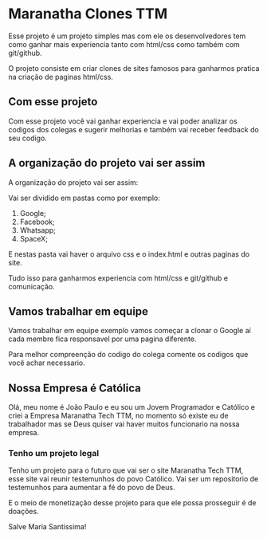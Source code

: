 # Maranatha Clones TTM

Esse projeto é um projeto simples mas com ele os desenvolvedores tem como ganhar mais experiencia tanto com html/css como também com git/github.

O projeto consiste em criar clones de sites famosos para ganharmos pratica na criação de paginas html/css.

## Com esse projeto

Com esse projeto você vai ganhar experiencia e vai poder analizar os codigos dos colegas e sugerir melhorias e também vai receber feedback do seu codigo.

## A organização do projeto vai ser assim

A organização do projeto vai ser assim:

Vai ser dividido em pastas como por exemplo:

1. Google;
2. Facebook;
3. Whatsapp;
4. SpaceX;

E nestas pasta vai haver o arquivo css e o index.html e outras paginas do site.

Tudo isso para ganharmos experiencia com html/css e git/github e comunicação.

## Vamos trabalhar em equipe

Vamos trabalhar em equipe exemplo vamos começar a clonar o Google aí cada membre fica responsavel por uma pagina diferente.

Para melhor compreenção do codigo do colega comente os codigos que você achar necessario.

## Nossa Empresa é Católica

Olá, meu nome é João Paulo e eu sou um Jovem Programador e Católico e criei a Empresa Maranatha Tech TTM, no momento só existe eu de trabalhador mas se Deus quiser vai haver muitos funcionario na nossa empresa.

### Tenho um projeto legal

Tenho um projeto para o futuro que vai ser o site Maranatha Tech TTM, esse site vai reunir testemunhos do povo Católico. Vai ser um repositorio de testemunhos para aumentar a fé do povo de Deus.

E o meio de monetização desse projeto para que ele possa prosseguir é de doações.

Salve Maria Santissima!
